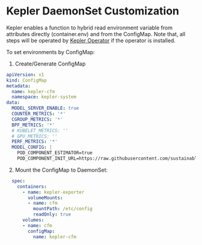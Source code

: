 # Kepler DaemonSet Customization
Kepler enables a function to hybrid read environment variable from attributes directly (container.env) and from the ConfigMap. Note that, all steps will be operated by [Kepler Operator](https://github.com/sustainable-computing-io/kepler-operator) if the operator is installed.

To set environments by ConfigMap:

1. Create/Generate ConfigMap

```yaml
apiVersion: v1
kind: ConfigMap
metadata:
  name: kepler-cfm
  namespace: kepler-system
data:
  MODEL_SERVER_ENABLE: true
  COUNTER_METRICS: '*'
  CGROUP_METRICS: '*'
  BPF_METRICS: '*'
  # KUBELET_METRICS: ''
  # GPU_METRICS: ''
  PERF_METRICS: '*'
  MODEL_CONFIG: |
    POD_COMPONENT_ESTIMATOR=true
    POD_COMPONENT_INIT_URL=https://raw.githubusercontent.com/sustainable-computing-io/kepler-model-server/main/tests/test_models/DynComponentPower/CgroupOnly/ScikitMixed.zip
```

2. Mount the ConfigMap to DaemonSet:
```yaml
  spec:
    containers:
      - name: kepler-exporter
        volumeMounts:
        - name: cfm
          mountPath: /etc/config
          readOnly: true
      volumes:
      - name: cfm
        configMap:
          name: kepler-cfm
```